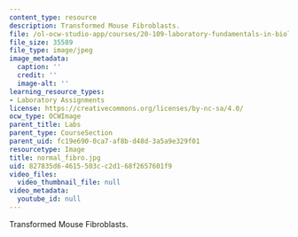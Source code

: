 ```yaml
---
content_type: resource
description: Transformed Mouse Fibroblasts.
file: /ol-ocw-studio-app/courses/20-109-laboratory-fundamentals-in-biological-engineering-fall-2007/827835d64615503cc2d168f2657601f9_normal_fibro.jpg
file_size: 35589
file_type: image/jpeg
image_metadata:
  caption: ''
  credit: ''
  image-alt: ''
learning_resource_types:
- Laboratory Assignments
license: https://creativecommons.org/licenses/by-nc-sa/4.0/
ocw_type: OCWImage
parent_title: Labs
parent_type: CourseSection
parent_uid: fc19e690-0ca7-af8b-d48d-3a5a9e329f01
resourcetype: Image
title: normal_fibro.jpg
uid: 827835d6-4615-503c-c2d1-68f2657601f9
video_files:
  video_thumbnail_file: null
video_metadata:
  youtube_id: null
---
```

Transformed Mouse Fibroblasts.